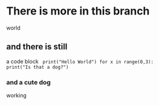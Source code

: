 # There is more in this branch
world

## and there is still
a code block
<code> 
print("Hello World")
for x in range(0,3):
    print("Is that a dog?")
</code>

### and a cute dog
working
